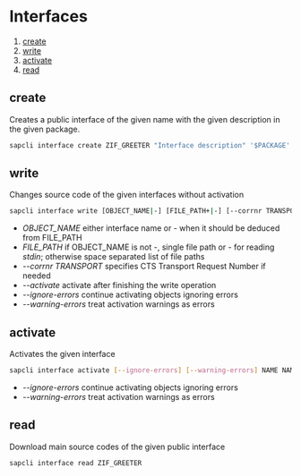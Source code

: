 # Interfaces

1. [create](#create)
2. [write](#write)
3. [activate](#activate)
4. [read](#read)

## create

Creates a public interface of the given name with the given
description in the given package.

```bash
sapcli interface create ZIF_GREETER "Interface description" '$PACKAGE'
```

## write

Changes source code of the given interfaces without activation

```bash
sapcli interface write [OBJECT_NAME|-] [FILE_PATH+|-] [--corrnr TRANSPORT] [--activate] [--ignore-errors] [--warning-errors]
```

* _OBJECT\_NAME_ either interface name or - when it should be deduced from FILE\_PATH
* _FILE\_PATH_ if OBJECT\_NAME is not -, single file path or - for reading _stdin_; otherwise space separated list of file paths
* _--corrnr TRANSPORT_ specifies CTS Transport Request Number if needed
* _--activate_ activate after finishing the write operation
* _--ignore-errors_ continue activating objects ignoring errors
* _--warning-errors_ treat activation warnings as errors

## activate

Activates the given interface

```bash
sapcli interface activate [--ignore-errors] [--warning-errors] NAME NAME ...
```

* _--ignore-errors_ continue activating objects ignoring errors
* _--warning-errors_ treat activation warnings as errors

## read

Download main source codes of the given public interface

```bash
sapcli interface read ZIF_GREETER
```
